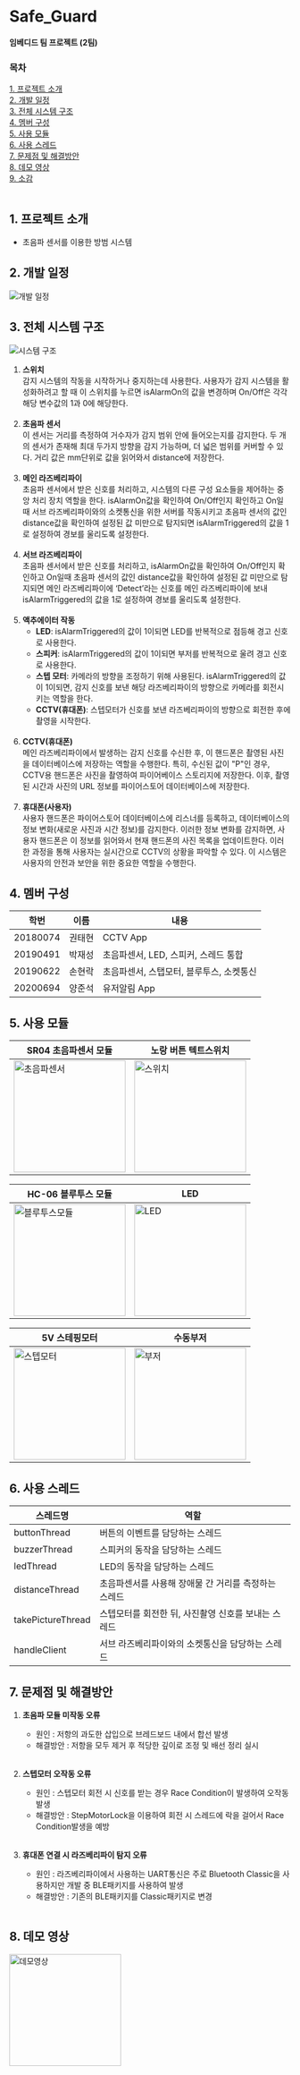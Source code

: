 # Safe_Guard 
**임베디드 팀 프로젝트 (2팀)**

### 목차
[1. 프로젝트 소개](#1-프로젝트-소개)<br/>
[2. 개발 일정](#2-개발-일정)<br/>
[3. 전체 시스템 구조](#3-전체-시스템-구조)<br/>
[4. 멤버 구성](#4-멤버-구성)<br/>
[5. 사용 모듈](#5-사용-모듈)<br/>
[6. 사용 스레드](#6-사용-스레드)<br/>
[7. 문제점 및 해결방안](#7-문제점-및-해결방안)<br/> 
[8. 데모 영상](#8-데모-영상)<br/>
[9. 소감](#9-소감)<br/><br/>

## 1. 프로젝트 소개
- 초음파 센서를 이용한 방범 시스템

## 2. 개발 일정
![개발 일정](https://github.com/YJunSuk/Safe_Guard/assets/42082748/27d356bd-928c-4e81-a518-d0be32edc249)



## 3. 전체 시스템 구조
![시스템 구조](https://lh7-us.googleusercontent.com/8sgYoFK8dgrUsec9hG7DIF7kPEJnbWSt5gWRpa_N-LG2o8tDMMLHd2ww23hG28vNvqyvWT6K2FgXHSqqfSay_bh57wjXuVBv8pTXKvZQvQvKyuGJtqrPr8bfm0O86Ni9XK_h-6JxU1EVswLHen--MTy7YQ=s2048)

1) **스위치** <br/>
감지 시스템의 작동을 시작하거나 중지하는데 사용한다. 사용자가 감지 시스템을 활성화하려고 할 때 이 스위치를 누르면 isAlarmOn의 값을 변경하며 On/Off은 각각 해당 변수값의 1과 0에 해당한다.<br/><br/>
2) **초음파 센서** <br/>
이 센서는 거리를 측정하여 거수자가 감지 범위 안에 들어오는지를 감지한다. 두 개의 센서가 존재해 최대 두가지 방향을 감지 가능하며, 더 넓은 범위를 커버할 수 있다. 거리 값은 mm단위로 값을 읽어와서 distance에 저장한다. <br/><br/>
3) **메인 라즈베리파이** <br/>
초음파 센서에서 받은 신호를 처리하고, 시스템의 다른 구성 요소들을 제어하는 중앙 처리 장치 역할을 한다. isAlarmOn값을 확인하여 On/Off인지 확인하고 On일때 서브 라즈베리파이와의 소켓통신을 위한 서버를 작동시키고 초음파 센서의 값인 distance값을 확인하여 설정된 값 미만으로 탐지되면 isAlarmTriggered의 값을 1로 설정하여 경보를 울리도록 설정한다.<br/><br/>
4) **서브 라즈베리파이** <br/>
초음파 센서에서 받은 신호를 처리하고, isAlarmOn값을 확인하여 On/Off인지 확인하고 On일때 초음파 센서의 값인 distance값을 확인하여 설정된 값 미만으로 탐지되면 메인 라즈베리파이에 ‘Detect’라는 신호를 메인 라즈베리파이에 보내 isAlarmTriggered의 값을 1로 설정하여 경보를 울리도록 설정한다. <br/><br/>
5) **액추에이터 작동**
   - **LED**: isAlarmTriggered의 값이 1이되면 LED를 반복적으로 점등해 경고 신호로 사용한다.
   - **스피커**: isAlarmTriggered의 값이 1이되면 부저를 반복적으로 울려 경고 신호로 사용한다.
   - **스텝 모터**: 카메라의 방향을 조정하기 위해 사용된다. isAlarmTriggered의 값이 1이되면, 감지 신호를 보낸 해당 라즈베리파이의 방향으로 카메라를 회전시키는 역할을 한다.  
   - **CCTV(휴대폰)**: 스텝모터가 신호를 보낸 라즈베리파이의 방향으로 회전한 후에 촬영을 시작한다.<br/><br/>
6) **CCTV(휴대폰)** <br/>
메인 라즈베리파이에서 발생하는 감지 신호를 수신한 후, 이 핸드폰은 촬영된 사진을 데이터베이스에 저장하는 역할을 수행한다. 특히, 수신된 값이 "P"인 경우, CCTV용 핸드폰은 사진을 촬영하여 파이어베이스 스토리지에 저장한다. 이후, 촬영된 시간과 사진의 URL 정보를 파이어스토어 데이터베이스에 저장한다.<br/><br/>
7) **휴대폰(사용자)** <br/>
사용자 핸드폰은 파이어스토어 데이터베이스에 리스너를 등록하고, 데이터베이스의 정보 변화(새로운 사진과 시간 정보)를 감지한다. 이러한 정보 변화를 감지하면, 사용자 핸드폰은 이 정보를 읽어와서 현재 핸드폰의 사진 목록을 업데이트한다. 이러한 과정을 통해 사용자는 실시간으로 CCTV의 상황을 파악할 수 있다. 이 시스템은 사용자의 안전과 보안을 위한 중요한 역할을 수행한다.

## 4. 멤버 구성

| 학번     | 이름   | 내용 |
| -------- | ------ | ---- |
| 20180074 | 권태현 |  CCTV App    |
| 20190491 | 박재성 |  초음파센서, LED, 스피커, 스레드 통합     |
| 20190622 | 손현락 |  초음파센서, 스탭모터, 블루투스, 소켓통신    |
| 20200694 | 양준석 |  유저알림 App    |<br/>

## 5. 사용 모듈
| SR04 초음파센서 모듈 | 노랑 버튼 텍트스위치 |
| --- | --- |
|<img src="https://github.com/Mne-pr/Safe_Guard/assets/42082748/48db0c2e-af33-4713-ba6f-a9d25ddfe0a8" width="200" alt="초음파센서"> | <img src="https://github.com/Mne-pr/Safe_Guard/assets/42082748/e4c7afa8-1707-4690-8b4f-07064eab940a" width="200" height="200" alt="스위치">|

|HC-06 블루투스 모듈|LED|
|--|--|
|<img src="https://github.com/YJunSuk/Safe_Guard/assets/42082748/65b9af80-f1bf-4ac6-b6fa-02da6d186d5c" width="200" alt="블루투스모듈">|<img src="https://github.com/YJunSuk/Safe_Guard/assets/42082748/981651c1-29e4-454e-82ba-ab1a1264e1eb" width="200" alt="LED">|

|5V 스테핑모터|수동부저|
|--|--|
|<img src="https://github.com/YJunSuk/Safe_Guard/assets/42082748/089bfa37-0518-4a37-83dc-ff85223a6ec6" width="200" height="200" alt="스텝모터">|<img src="https://github.com/YJunSuk/Safe_Guard/assets/42082748/57cddefd-9733-47fe-ba49-6abbd54907dc" width="200" alt="부저">|

## 6. 사용 스레드

| 스레드명            | 역할 |
| ----------------- | ---- |
| buttonThread      |    버튼의 이벤트를 담당하는 스레드  |
| buzzerThread      |   스피커의 동작을 담당하는 스레드   |
| ledThread         |   LED의 동작을 담당하는 스레드    |
| distanceThread    |  초음파센서를 사용해 장애물 간 거리를 측정하는 스레드    |
| takePictureThread |  스텝모터를 회전한 뒤, 사진촬영 신호를 보내는 스레드    |
| handleClient      |    서브 라즈베리파이와의 소켓통신을 담당하는 스레드  |


## 7. 문제점 및 해결방안
1. **초음파 모듈 미작동 오류**</br>
   - 원인 : 저항의 과도한 삽입으로 브레드보드 내에서 합선 발생</br>
   - 해결방안 : 저항을 모두 제거 후 적당한 깊이로 조정 및 배선 정리 실시</br></br>
   
2. **스텝모터 오작동 오류**</br>
   - 원인 : 스텝모터 회전 시 신호를 받는 경우 Race Condition이 발생하여 오작동 발생</br>
   - 해결방안 : StepMotorLock을 이용하여 회전 시 스레드에 락을 걸어서 Race Condition발생을 예방</br></br>
   
3. **휴대폰 연결 시 라즈베리파이 탐지 오류**</br>
   - 원인 : 라즈베리파이에서 사용하는 UART통신은 주로 Bluetooth Classic을 사용하지만 개발 중 BLE패키지를 사용하여 발생</br>
   - 해결방안 : 기존의 BLE패키지를 Classic패키지로 변경</br></br>

## 8. 데모 영상

<a href="https://youtube.com/shorts/1B8Lb1gBz9w?feature=share" target="_blank">
  <img src="https://github.com/YJunSuk/Safe_Guard/assets/42082748/b981be05-4f95-40a6-91f6-170bfebb0e09" width="200" alt="데모영상">
</a>


